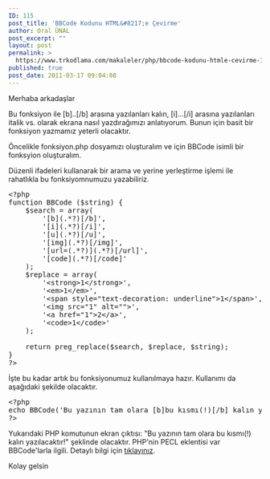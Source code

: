 ```yaml
---
ID: 115
post_title: 'BBCode Kodunu HTML&#8217;e Çevirme'
author: Oral ÜNAL
post_excerpt: ""
layout: post
permalink: >
  https://www.trkodlama.com/makaleler/php/bbcode-kodunu-htmle-cevirme-115.html
published: true
post_date: 2011-03-17 09:04:08
---
```

Merhaba arkadaşlar

Bu fonksiyon ile [b]..[/b] arasına yazılanları kalın, [i]...[/i] arasına yazılanları italik vs. olarak ekrana nasıl yazdırağımızı anlatıyorum. Bunun için basit bir fonksiyon yazmamız yeterli olacaktır.

Öncelikle fonksiyon.php dosyamızı oluşturalım ve için BBCode isimli bir fonksyion oluşturalım.

Düzenli ifadeleri kullanarak bir arama ve yerine yerleştirme işlemi ile rahatlıkla bu fonksiyomnumuzu yazabiliriz.
<pre class="prettyprint lang-php" data-start-line="1" data-visibility="visible" data-highlight="" data-caption="">&lt;?php
function BBCode ($string) {
    $search = array(
        '[b](.*?)[/b]',
        '[i](.*?)[/i]',
        '[u](.*?)[/u]',
        '[img](.*?)[/img]',
        '[url=(.*?)](.*?)[/url]',
        '[code](.*?)[/code]'
    );
    $replace = array(
        '&lt;strong&gt;1&lt;/strong&gt;',
        '&lt;em&gt;1&lt;/em&gt;',
        '&lt;span style="text-decoration: underline"&gt;1&lt;/span&gt;',
        '&lt;img src="1" alt=""&gt;',
        '&lt;a href="1"&gt;2&lt;/a&gt;',
        '&lt;code&gt;1&lt;/code&gt;'
    );

    return preg_replace($search, $replace, $string);
}
?&gt;</pre>
İşte bu kadar artık bu fonksiyonumuz kullanılmaya hazır. Kullanımı da aşağıdaki şekilde olacaktır.
<pre class="prettyprint lang-php" data-start-line="1" data-visibility="visible" data-highlight="" data-caption="">&lt;?php
echo BBCode('Bu yazının tam olara [b]bu kısmı(!)[/b] kalın yazılacaktır!');
?&gt;</pre>
Yukarıdaki PHP komutunun ekran çıktısı: "Bu yazının tam olara bu kısmı(!) kalın yazılacaktır!" şeklinde olacaktır. PHP'nin PECL eklentisi var BBCode'larla ilgili. Detaylı bilgi için <a href="http://php.net/manual/tr/book.bbcode.php" target="_blank">tıklayınız</a>.

Kolay gelsin